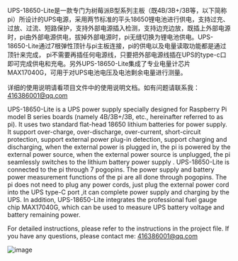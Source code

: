 UPS-18650-Lite是一款专门为树莓派B型系列主板（既4B/3B+/3B等，以下简称pi）所设计的UPS电源，采用两节标准的平头18650锂电池进行供电，支持过充、过放、过流、短路保护，支持外部电源插入检测，支持边充边放，既插上外部电源时，pi由外部电源供电，拔掉外部电源时，pi无缝切换为锂电池供电。UPS-18650-Lite通过7根弹性顶针与pi主板连接，pi的供电以及电量读取功能都是通过顶针来完成， pi不需要再插任何电源线，只要把外部电源线插在UPS的type-c口即可完成供电和充电。另外UPS-18650-Lite集成了专业电量计芯片MAX17040G，可用于对UPS电池电压及电池剩余电量进行测量。


详细的使用说明请看项目文件中的使用说明文档。如有问题请联系我：416386001@qq.com





UPS-18650-Lite is a UPS power supply specially designed for Raspberry Pi model B series boards (namely 4B/3B+/3B, etc., hereinafter referred to as pi). It uses two standard flat-head 18650 lithium batteries for power supply. It support  over-charge, over-discharge, over-current, short-circuit protection, support external power plug-in detection, support charging and discharging, when the external power is plugged in, the pi is powered by the external power source, when the external power source is unplugged, the pi seamlessly switches to the lithium battery power supply . UPS-18650-Lite is connected to the pi through 7 pogopins. The power supply and battery power measurement functions of the pi are all done through pogopins. The pi does not need to plug any power cords, just plug the external power cord into the UPS type-C port ,it can complete power supply and charging by the UPS. In addition, UPS-18650-Lite integrates the professional fuel gauge chip MAX17040G, which can be used to measure UPS battery voltage and battery remaining power.


For detailed instructions, please refer to the instructions in the project file. If you have any questions, please contact me: 416386001@qq.com



![image](https://github.com/linshuqin329/UPS-18650-Lite/tree/master/images/ups-18650-lite.jpg)




